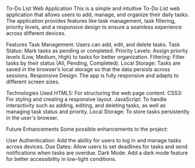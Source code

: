 To-Do List Web Application
This is a simple and intuitive To-Do List web application that allows users to add, manage, and organize their daily tasks. The application provides features like task management, task filtering, priority levels, and a responsive design to ensure a seamless experience across different devices.

Features
Task Management: Users can add, edit, and delete tasks.
Task Status: Mark tasks as pending or completed.
Priority Levels: Assign priority levels (Low, Medium, High) to tasks for better organization.
Filtering: Filter tasks by their status (All, Pending, Completed).
Local Storage: Tasks are saved in the browser’s local storage so that the data persists across sessions.
Responsive Design: The app is fully responsive and adapts to different screen sizes.

Technologies Used
HTML5: For structuring the web page content.
CSS3: For styling and creating a responsive layout.
JavaScript: To handle interactivity such as adding, editing, and deleting tasks, as well as managing task status and priority.
Local Storage: To store tasks persistently in the user's browser.

Future Enhancements
Some possible enhancements to the project:

User Authentication: Add the ability for users to log in and manage tasks across devices.
Due Dates: Allow users to set deadlines for tasks and send notifications when tasks are overdue.
Dark Mode: Add a dark mode feature for better accessibility in low-light conditions.
